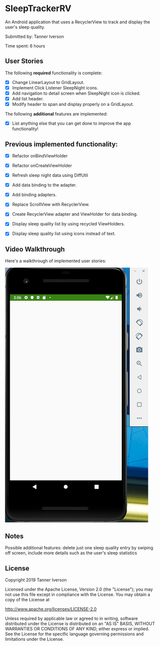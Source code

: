 # SleepTrackerRV

An Android application that uses a RecyclerView to track and display the user's sleep quality.

Submitted by: Tanner Iverson

Time spent: 6 hours

## User Stories

The following **required** functionality is complete:

* [X] Change LinearLayout to GridLayout.
* [X] Implement Click Listener SleepNight icons.
* [X] Add navigation to detail screen when SleepNight icon is clicked.
* [X] Add list header.
* [X] Modify header to span and display properly on a GridLayout.

The following **additional** features are implemented:

* [X] List anything else that you can get done to improve the app functionality!

## Previous implemented functionality:

* [X] Refactor onBindViewHolder
* [X] Refactor onCreateViewHolder
* [X] Refresh sleep night data using DiffUtil
* [X] Add data binding to the adapter.
* [X] Add binding adapters.

* [X] Replace ScrollView with RecyclerView.
* [X] Create RecyclerView adapter and ViewHolder for data binding.
* [X] Display sleep quality list by using recycled ViewHolders.
* [X] Display sleep quality list using icons instead of text.

## Video Walkthrough

Here's a walkthrough of implemented user stories:

<img src='sleep_tracker_rv_demo.gif' title='Sleep Tracker RecyclerView animated demo' alt='Sleep Tracker RecyclerView demo' />

## Notes

Possible additional features: 
delete just one sleep quality entry by swiping off screen, 
include more details such as the user's sleep statistics

## License

Copyright 2019 Tanner Iverson

Licensed under the Apache License, Version 2.0 (the "License");
you may not use this file except in compliance with the License.
You may obtain a copy of the License at

http://www.apache.org/licenses/LICENSE-2.0

Unless required by applicable law or agreed to in writing, software
distributed under the License is distributed on an "AS IS" BASIS,
WITHOUT WARRANTIES OR CONDITIONS OF ANY KIND, either express or implied.
See the License for the specific language governing permissions and
limitations under the License.
